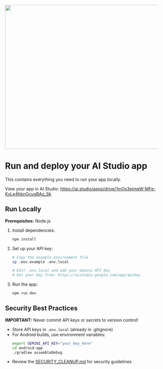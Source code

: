 <div align="center">
<img width="1200" height="475" alt="GHBanner" src="https://github.com/user-attachments/assets/0aa67016-6eaf-458a-adb2-6e31a0763ed6" />
</div>

# Run and deploy your AI Studio app

This contains everything you need to run your app locally.

View your app in AI Studio: https://ai.studio/apps/drive/1mOs3ejmeW-MFe-KxLe4hbnGcugBAz_Sk

## Run Locally

**Prerequisites:**  Node.js

1. Install dependencies:
   ```bash
   npm install
   ```

2. Set up your API key:
   ```bash
   # Copy the example environment file
   cp .env.example .env.local

   # Edit .env.local and add your Gemini API key
   # Get your key from: https://aistudio.google.com/app/apikey
   ```

3. Run the app:
   ```bash
   npm run dev
   ```

## Security Best Practices

**IMPORTANT:** Never commit API keys or secrets to version control!

- Store API keys in `.env.local` (already in .gitignore)
- For Android builds, use environment variables:
  ```bash
  export GEMINI_API_KEY="your_key_here"
  cd android-app
  ./gradlew assembleDebug
  ```
- Review the [SECURITY_CLEANUP.md](SECURITY_CLEANUP.md) for security guidelines
